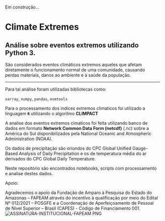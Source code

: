 Em construção...

# Climate Extremes

## Análise sobre eventos extremos utilizando Python 3.

São considerados eventos climáticos extremos aqueles que afetam diretamente o funcionamento normal de uma comunidade, causando perdas materiais, danos ao ambiente e à saúde da população.
_______________________________

Para tal análise foram utilizadas bibliotecas como:

`xarray`, `numpy`, `pandas`, `esmtools` 

Para o processamento dos indices extremos climaticos foi utilizado a linguagem **`R`** utilizando o algoritmo **CLIMPACT**

A analise dos eventos extremos cimaticos foi feita utilizando banco de dados em formato **Network Common Data Form (netcdf)** (.nc) sobre a América do Sul 
disponibilizados pela National Oceanic and Atmospheric Administration (NOAA).

Os dados de precipitação são oriundos do CPC Global Unified Gauge-Based Analysis of Daily Precipitation e os de temperatura média do ar derivados do 
CPC Global Daily Temperature.

Neste repositório são encontrados notebooks, scripts com processamento e analise destes dados. 


Apoio:


Agradecemos o apoio da Fundação de Amparo à Pesquisa do Estado do Amazonas – FAPEAM através do incentivo à qualificação por meio do Edital Nº 012/2021 – POSGFE e a Coordenação de Aperfeiçoamento de Pessoal de Nível Superior – Brasil (CAPES) - Código de Financiamento 001.![ASSINATURA-INSTITUCIONAL-FAPEAM PNG](https://user-images.githubusercontent.com/50222429/176266856-49fc158e-67b5-4c78-963e-80f47954a448.png)
